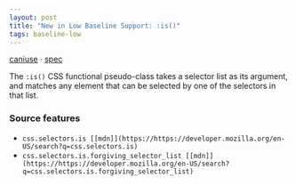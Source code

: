 ```yaml
---
layout: post
title: "New in Low Baseline Support: :is()"
tags: baseline-low
---
```


[caniuse](https://caniuse.com/?search=is) · [spec](https://drafts.csswg.org/selectors-4/#matches)

The `:is()` CSS functional pseudo-class takes a selector list as its argument, and matches any element that can be selected by one of the selectors in that list.

### Source features

- ``css.selectors.is [[mdn]](https://https://developer.mozilla.org/en-US/search?q=css.selectors.is)``
- ``css.selectors.is.forgiving_selector_list [[mdn]](https://https://developer.mozilla.org/en-US/search?q=css.selectors.is.forgiving_selector_list)``
